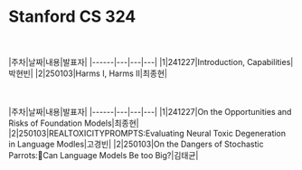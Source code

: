 Stanford CS 324
============================
<br><br>
|주차|날짜|내용|발표자|
|------|---|---|---|
|1|241227|Introduction, Capabilities|박현빈|
|2|250103|Harms I, Harms II|최종현|
<br>

<br><br>
|주차|날짜|내용|발표자|
|------|---|---|---|
|1|241227|On the Opportunities and Risks of Foundation Models|최종현|
|2|250103|REALTOXICITYPROMPTS:Evaluating Neural Toxic Degeneration in Language Modles|고경빈|
|2|250103|On the Dangers of Stochastic Parrots:Can Language Models Be too Big?|김태균|
<br>

